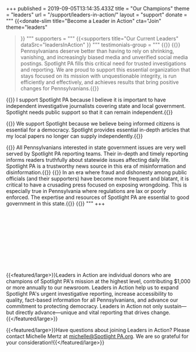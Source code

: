 +++
published = 2019-09-05T13:14:35.433Z
title = "Our Champions"
theme = "leaders"
url = "/support/leaders-in-action/"
layout = "support"
donate = """
{{<donate-slim
    title="Become a Leader in Action"
    cta="Join"
    theme="leaders"
>}}
"""
supporters = """
{{<supporters
  title="Our Current Leaders"
  dataSrc="leadersInAction"
>}}
"""
testimonials-group = """
{{<testimonials-group 
  title="Testimonials"
  featuredQuote="Spotlight PA is a trustworthy news source in this era of misinformation and disinformation."
  featuredCite="David Martens">}}
{{<testimonial-item author="Merrill and Nancy Brenner, Macungie, PA, Leaders in Action">}}
Pennsylvanians deserve better than having to rely on shrinking, vanishing, and increasingly biased media and unverified social media postings.  Spotlight PA fills this critical need for trusted investigations and reporting.  We are proud to support this essential organization that stays focused on its mission with unquestionable integrity, is run efficiently and effectively, and achieves results that bring positive changes for Pennsylvanians.{{</testimonial-item>}}

{{<testimonial-item author="Sharon Hyde, State College, PA, Leader in Action">}}
I support Spotlight PA because I believe it is important to have independent investigative journalists covering state and local government. Spotlight needs public support so that it can remain independent.{{</testimonial-item>}}

{{<testimonial-item author="Roger and Karen Klotz, Latrobe, PA, Leaders in Action">}}
We support Spotlight because we believe being informed citizens is essential for a democracy. Spotlight provides essential in-depth articles that my local papers no longer can supply independently.{{</testimonial-item>}}

{{<testimonial-item author="David Martens, York Dispatch, Leader in Action">}}
All Pennsylvanians interested in state government issues are very well served by Spotlight PA reporting teams. Their in-depth and timely reporting informs readers truthfully about statewide issues affecting daily life. Spotlight PA is a trustworthy news source in this era of misinformation and disinformation.{{</testimonial-item>}}
{{<testimonial-item author="Betsey Useem, Merion Station, PA, Leader in Action">}}
In an era where fraud and dishonesty among public officials (and their supporters) have become more frequent and blatant, it is critical to have a crusading press focused on exposing wrongdoing. This is especially true in Pennsylvania where regulations are lax or poorly enforced. The expertise and resources of Spotlight PA are essential to good government in this state.{{</testimonial-item>}}
{{</testimonials-group>}}
"""
+++

<svg class=" w-52 h-26 float-right -mt-6 mb-2 ml-1 md:ml-2 md:w-auto md:h-52 xl:-mr-16">
  <use href="#leaders-in-action" />
</svg>

{{<featured/large>}}Leaders in Action are individual donors who are champions of Spotlight PA's mission at the highest level, contributing $1,000 or more annually to our newsroom. Leaders in Action help us to expand Spotlight PA's urgent investigative reporting, increase accessibility to quality, fact-based information for all Pennsylvanians, and advance our commitment to protecting democracy. Leaders in Action not only sustain—but directly advance—unique and vital reporting that drives change.{{</featured/large>}}

{{<featured/large>}}Have questions about joining Leaders in Action? Please contact Michelle Mertz at <a href="mailto:michelle@Spotlight PA.org">michelle@Spotlight PA.org</a>. We are so grateful for your consideration!{{</featured/large>}}
